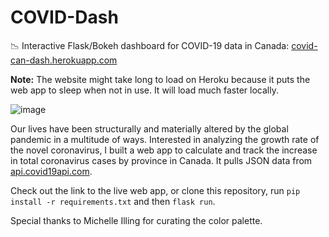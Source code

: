 # COVID-Dash
📉 Interactive Flask/Bokeh dashboard for COVID-19 data in Canada: [covid-can-dash.herokuapp.com](http://covid-can-dash.herokuapp.com/)

**Note:** The website might take long to load on Heroku because it puts the web app to sleep when not in use. It will load much faster locally.

![image](https://user-images.githubusercontent.com/4008778/84304791-e994f780-ab0d-11ea-87f2-4080d0f1be76.PNG)

Our lives have been structurally and materially altered by the global pandemic in a multitude of ways. Interested in analyzing the growth rate of the novel coronavirus, I built a web app to calculate and track the increase in total coronavirus cases by province in Canada. It pulls JSON data from [api.covid19api.com](https://api.covid19api.com/).

Check out the link to the live web app, or clone this repository, run `pip install -r requirements.txt` and then `flask run`.

Special thanks to Michelle Illing for curating the color palette.


